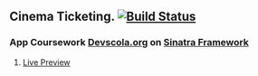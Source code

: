 ## Cinema Ticketing. [![Build Status](https://travis-ci.org/Camiloruiiz/app-cinema-ticketing.svg?branch=master)](https://travis-ci.org/Camiloruiiz/app-cinema-ticketing)
### App Coursework [Devscola.org](http://www.devscola.org/) on [Sinatra Framework](http://sinatrarb.com/)
1. [Live Preview](https://cinema-ticketing.herokuapp.com/)
 
